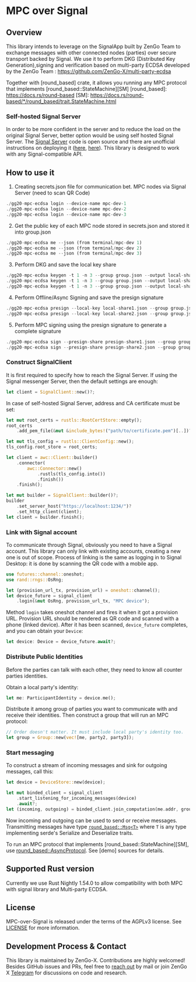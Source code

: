 # MPC over Signal

## Overview

This library intends to leverage on the SignalApp built by ZenGo Team to exchange messages 
with other connected nodes (parties) over secure transport backed by Signal. We use it to 
perform DKG (Distributed Key Generation),signing and verification based on multi-party ECDSA
developed by the ZenGo Team : https://github.com/ZenGo-X/multi-party-ecdsa

Together with [round_based] crate, it allows you running any MPC protocol that implements [round_based::StateMachine][SM] 
[round_based]: https://docs.rs/round-based
[SM]: https://docs.rs/round-based/*/round_based/trait.StateMachine.html


### Self-hosted Signal Server

In order to be more confident in the server and to reduce the load on the original Signal Server, 
better option would be using self hosted Signal Server. The [Signal Server][signal-server] code is open source 
and there are unofficial instructions on deploying it ([here][deploy1], [here][deploy2]).
This library is designed to work with any Signal-compatible API.

[signal-server]: https://github.com/signalapp/Signal-Server
[deploy1]: https://github.com/aqnouch/Signal-Setup-Guide/tree/master/signal-server
[deploy2]: https://github.com/madeindra/signal-setup-guide

## How to use it
1) Creating secrets.json file for communication bet. MPC nodes via Signal Server (need to scan QR Code)
```rust
./gg20-mpc-ecdsa login --device-name mpc-dev-1
./gg20-mpc-ecdsa login --device-name mpc-dev-2
./gg20-mpc-ecdsa login --device-name mpc-dev-3
```
2) Get the public key of each MPC node stored in secrets.json and stored it into group.json
```rust
./gg20-mpc-ecdsa me --json (from terminal/mpc-dev 1)
./gg20-mpc-ecdsa me --json (from terminal/mpc-dev 2)
./gg20-mpc-ecdsa me --json (from terminal/mpc-dev 3)
```
3) Perform DKG and save the local key share
```rust
./gg20-mpc-ecdsa keygen -t 1 -n 3 --group group.json --output local-share1.json
./gg20-mpc-ecdsa keygen -t 1 -n 3 --group group.json --output local-share2.json
./gg20-mpc-ecdsa keygen -t 1 -n 3 --group group.json --output local-share3.json
```
4) Perform Offline/Async Signing and save the presign signature
```rust
./gg20-mpc-ecdsa presign --local-key local-share1.json --group group.json --output presign-share1.json
./gg20-mpc-ecdsa presign --local-key local-share2.json --group group.json --output presign-share2.json
```
5) Perform MPC signing using the presign signature to generate a complete signature
```rust
./gg20-mpc-ecdsa sign --presign-share presign-share1.json --group group.json --digits my_first_tx
./gg20-mpc-ecdsa sign --presign-share presign-share2.json --group group.json --digits my_first_tx
```

### Construct SignalClient

It is first required to specify how to reach the Signal Server. If using the Signal messenger Server, then the default settings are enough:

```rust
let client = SignalClient::new()?;
```

In case of self-hosted Signal Server, address and CA certificate must be set:
```rust
let mut root_certs = rustls::RootCertStore::empty();
root_certs
    .add_pem_file(&mut &include_bytes!("path/to/certificate.pem")[..])?;

let mut tls_config = rustls::ClientConfig::new();
tls_config.root_store = root_certs;

let client = awc::Client::builder()
    .connector(
        awc::Connector::new()
            .rustls(tls_config.into())
            .finish())
    .finish();

let mut builder = SignalClient::builder()?;
builder
    .set_server_host("https://localhost:1234/")?
    .set_http_client(client);
let client = builder.finish();
```

### Link with Signal account

To communicate through Signal, obviously you need to have a Signal account. This library
can only link with existing accounts, creating a new one is out of scope. Process
of linking is the same as logging in to Signal Desktop: it is done by scanning the QR code with
a mobile app.

```rust
use futures::channel::oneshot;
use rand::rngs::OsRng;

let (provision_url_tx, provision_url) = oneshot::channel();
let device_future = signal_client
    .login(&mut OsRng, provision_url_tx, "MPC device");
```

Method `login` takes oneshot channel and fires it when it got a provision URL.
Provision URL should be rendered as QR code and scanned with a phone (linked device). After
it has been scanned, `device_future` completes, and you can obtain your `Device`:

```rust
let device: Device = device_future.await?;
```

### Distribute Public Identities

Before the parties can talk with each other, they need to know all counter parties identities.

Obtain a local party's identity:

```rust
let me: ParticipantIdentity = device.me();
```

Distribute it among group of parties you want to communicate with and receive their 
identities. Then construct a group that will run an MPC protocol:

```rust
// Order doesn't matter. It must include local party's identity too.
let group = Group::new(vec![me, party2, party3]); 
```

### Start messaging

To construct a stream of incoming messages and sink for outgoing messages, call this:

```rust
let device = DeviceStore::new(device);

let mut binded_client = signal_client
    .start_listening_for_incoming_messages(device)
    .await?;
let (incoming, outgoing) = binded_client.join_computation(me.addr, group);
```

Now incoming and outgoing can be used to send or receive messages. Transmitting messages
have type [`round_based::Msg<T>`][msg] where `T` is any type implementing serde's Serialize
and Deserialize traits.

To run an MPC protocol that implements [round_based::StateMachine][SM], use 
[round_based::AsyncProtocol][async-protocol]. See [demo] sources for details.

[msg]: https://docs.rs/round-based/*/round_based/struct.Msg.html
[async-protocol]: https://docs.rs/round-based/*/round_based/async_runtime/struct.AsyncProtocol.html

## Supported Rust version

Currently we use Rust Nightly 1.54.0 to allow compatibility with
both MPC with signal library and Multi-party ECDSA.

[libsignal]: https://github.com/signalapp/libsignal-client

## License

MPC-over-Signal is released under the terms of the AGPLv3 license. See [LICENSE](./LICENSE) for more 
information.

## Development Process & Contact
This library is maintained by ZenGo-X. Contributions are highly welcomed! Besides GitHub issues
and PRs, feel free to [reach out](mailto:github@kzencorp.com) by mail or join ZenGo X
[Telegram](https://t.me/joinchat/ET1mddGXRoyCxZ-7) for discussions on code and research. 
